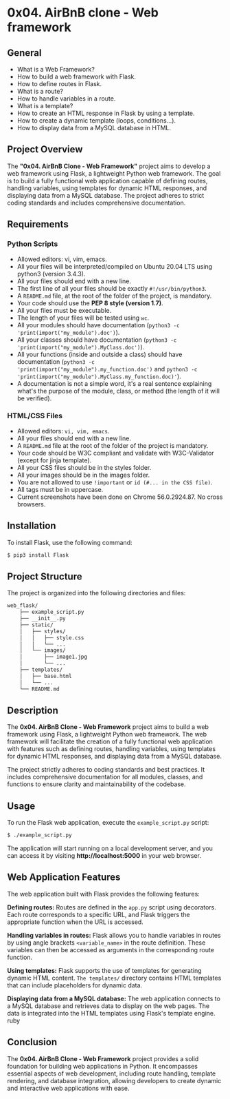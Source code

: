 # 0x04. AirBnB clone - Web framework

## General
- What is a Web Framework?
- How to build a web framework with Flask.
- How to define routes in Flask.
- What is a route?
- How to handle variables in a route.
- What is a template?
- How to create an HTML response in Flask by using a template.
- How to create a dynamic template (loops, conditions...).
- How to display data from a MySQL database in HTML.

## Project Overview
The **"0x04. AirBnB Clone - Web Framework"** project aims to develop a web framework using Flask, a lightweight Python web framework. The goal is to build a fully functional web application capable of defining routes, handling variables, using templates for dynamic HTML responses, and displaying data from a MySQL database. The project adheres to strict coding standards and includes comprehensive documentation.

## Requirements

### Python Scripts
- Allowed editors: vi, vim, emacs.
- All your files will be interpreted/compiled on Ubuntu 20.04 LTS using python3 (version 3.4.3).
- All your files should end with a new line.
- The first line of all your files should be exactly `#!/usr/bin/python3`.
- A `README.md` file, at the root of the folder of the project, is mandatory.
- Your code should use the **PEP 8 style (version 1.7)**.
- All your files must be executable.
- The length of your files will be tested using `wc`.
- All your modules should have documentation (`python3 -c 'print(import("my_module").doc')`).
- All your classes should have documentation (`python3 -c 'print(import("my_module").MyClass.doc')`).
- All your functions (inside and outside a class) should have documentation (`python3 -c 'print(import("my_module").my_function.doc')` and `python3 -c 'print(import("my_module").MyClass.my_function.doc)'`).
- A documentation is not a simple word, it's a real sentence explaining what's the purpose of the module, class, or method (the length of it will be verified).

### HTML/CSS Files
- Allowed editors: `vi, vim, emacs`.
- All your files should end with a new line.
- A `README.md` file at the root of the folder of the project is mandatory.
- Your code should be W3C compliant and validate with W3C-Validator (except for jinja template).
- All your CSS files should be in the styles folder.
- All your images should be in the images folder.
- You are not allowed to use `!important` or `id (#... in the CSS file)`.
- All tags must be in uppercase.
- Current screenshots have been done on Chrome 56.0.2924.87.
No cross browsers.

## Installation
To install Flask, use the following command:
```bash
$ pip3 install Flask
```

## Project Structure
The project is organized into the following directories and files:
```bash
web_flask/
    ├── example_script.py
    ├── __init__.py
    ├── static/
    │   ├── styles/
    │   │   ├── style.css
    │   │   └── ...
    │   └── images/
    │       ├── image1.jpg
    │       └── ...
    ├── templates/
    │   ├── base.html
    │   └── ...
    └── README.md
```

## Description
The **0x04. AirBnB Clone - Web Framework** project aims to build a web framework using Flask, a lightweight Python web framework. The web framework will facilitate the creation of a fully functional web application with features such as defining routes, handling variables, using templates for dynamic HTML responses, and displaying data from a MySQL database.

The project strictly adheres to coding standards and best practices. It includes comprehensive documentation for all modules, classes, and functions to ensure clarity and maintainability of the codebase.

## Usage
To run the Flask web application, execute the `example_script.py` script:
```bash
$ ./example_script.py

```

The application will start running on a local development server, and you can access it by visiting **http://localhost:5000** in your web browser.

## Web Application Features
The web application built with Flask provides the following features:

**Defining routes:** Routes are defined in the `app.py` script using decorators. Each route corresponds to a specific URL, and Flask triggers the appropriate function when the URL is accessed.

**Handling variables in routes:** Flask allows you to handle variables in routes by using angle brackets `<variable_name>` in the route definition. These variables can then be accessed as arguments in the corresponding route function.

**Using templates:** Flask supports the use of templates for generating dynamic HTML content. `The templates/` directory contains HTML templates that can include placeholders for dynamic data.

**Displaying data from a MySQL database:** The web application connects to a MySQL database and retrieves data to display on the web pages. The data is integrated into the HTML templates using Flask's template engine.
ruby

## Conclusion
The **0x04. AirBnB Clone - Web Framework** project provides a solid foundation for building web applications in Python. It encompasses essential aspects of web development, including route handling, template rendering, and database integration, allowing developers to create dynamic and interactive web applications with ease.
